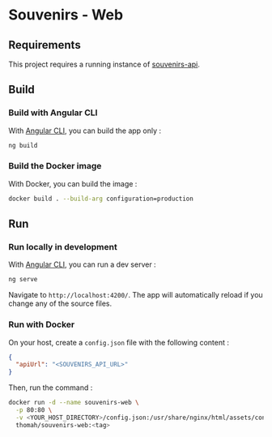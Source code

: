 # Souvenirs - Web

## Requirements

This project requires a running instance of [souvenirs-api](https://github.com/Thomah/souvenirs-api).

## Build

### Build with Angular CLI

With [Angular CLI](https://github.com/angular/angular-cli), you can build the app only :

```bash
ng build
```

### Build the Docker image

With Docker, you can build the image :

```bash
docker build . --build-arg configuration=production
```

## Run

### Run locally in development

With [Angular CLI](https://github.com/angular/angular-cli), you can run a dev server :

```bash
ng serve
```

Navigate to `http://localhost:4200/`. The app will automatically reload if you change any of the source files.

### Run with Docker

On your host, create a `config.json` file with the following content :

```json
{
  "apiUrl": "<SOUVENIRS_API_URL>"
}
```

Then, run the command :

```bash
docker run -d --name souvenirs-web \
  -p 80:80 \
  -v <YOUR_HOST_DIRECTORY>/config.json:/usr/share/nginx/html/assets/config.json \
  thomah/souvenirs-web:<tag>
```
